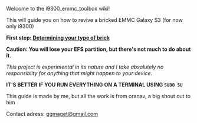 Welcome to the i9300_emmc_toolbox wiki!

This will guide you on how to revive a bricked EMMC Galaxy S3 (for now only i9300)

**First step: [Determining your type of brick ](https://github.com/theandroid02/i9300_emmc_toolbox/wiki/Determining-your-type-of-brick)**

**Caution: You will lose your EFS partition, but there's not much to do about it.**

_This project is experimental in its nature and I take absolutely no responsiblity for anything that might happen to your device._

**IT'S BETTER IF YOU RUN EVERYTHING ON A TERMINAL USING `SUDO SU`**

This guide is made by me, but all the work is from oranav, a big shout out to him

Contact adress: ggmaget@gmail.com